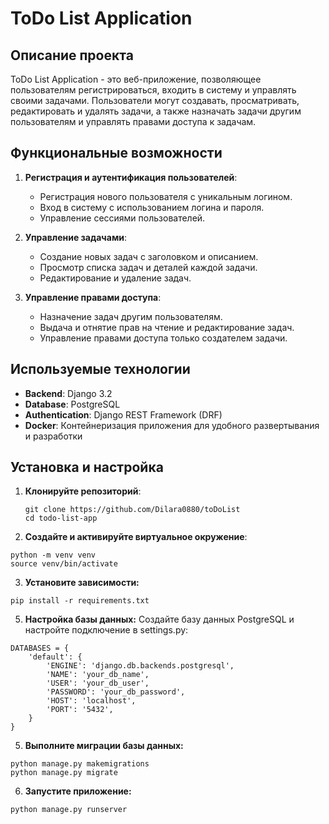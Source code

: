 # ToDo List Application

## Описание проекта

ToDo List Application - это веб-приложение, позволяющее пользователям регистрироваться, входить в систему и управлять своими задачами. Пользователи могут создавать, просматривать, редактировать и удалять задачи, а также назначать задачи другим пользователям и управлять правами доступа к задачам.

## Функциональные возможности

1. **Регистрация и аутентификация пользователей**:
   - Регистрация нового пользователя с уникальным логином.
   - Вход в систему с использованием логина и пароля.
   - Управление сессиями пользователей.

2. **Управление задачами**:
   - Создание новых задач с заголовком и описанием.
   - Просмотр списка задач и деталей каждой задачи.
   - Редактирование и удаление задач.

3. **Управление правами доступа**:
   - Назначение задач другим пользователям.
   - Выдача и отнятие прав на чтение и редактирование задач.
   - Управление правами доступа только создателем задачи.

## Используемые технологии

- **Backend**: Django 3.2
- **Database**: PostgreSQL
- **Authentication**: Django REST Framework (DRF)
- **Docker**: Контейнеризация приложения для удобного развертывания и разработки

## Установка и настройка

1. **Клонируйте репозиторий**:

   ```
   git clone https://github.com/Dilara0880/toDoList
   cd todo-list-app 
   ```

2. **Создайте и активируйте виртуальное окружение**:
  ```
  python -m venv venv
  source venv/bin/activate 
  ```

3. **Установите зависимости:**

  ```
  pip install -r requirements.txt
  ```

5. **Настройка базы данных:**
Создайте базу данных PostgreSQL и настройте подключение в settings.py:

```
DATABASES = {
    'default': {
        'ENGINE': 'django.db.backends.postgresql',
        'NAME': 'your_db_name',
        'USER': 'your_db_user',
        'PASSWORD': 'your_db_password',
        'HOST': 'localhost',
        'PORT': '5432',
    }
}
```
5. **Выполните миграции базы данных:**

  ```
  python manage.py makemigrations
  python manage.py migrate
  ```

6. **Запустите приложение:** 

  ```
  python manage.py runserver
  ```





